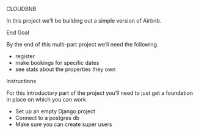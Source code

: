 CLOUDBNB 

In this project we’ll be building out a simple version of Airbnb.

End Goal

By the end of this multi-part project we’ll need the following.

 - register
 - make bookings for specific dates
 - see stats about the properties they own

Instructions

For this introductory part of the project you’ll need to just get a foundation in place on which you can work.

 - Set up an empty Django project
 - Connect to a postgres db
 - Make sure you can create super users
